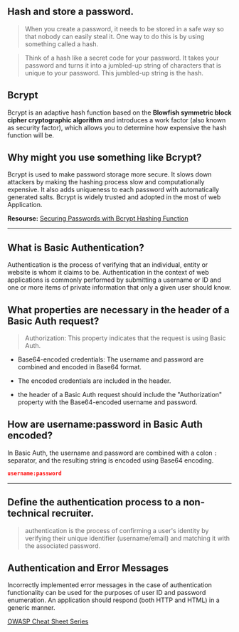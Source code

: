 ##  Hash and store a password.


> When you create a password, it needs to be stored in a safe way so that nobody can easily steal it. One way to do this is by using something called a hash.

> Think of a hash like a secret code for your password. It takes your password and turns it into a jumbled-up string of characters that is unique to your password. This jumbled-up string is the hash.


## Bcrypt

Bcrypt is an adaptive hash function based on the **Blowfish symmetric block cipher cryptographic algorithm** and introduces a work factor (also known as security factor), which allows you to determine how expensive the hash function will be.


## Why might you use something like Bcrypt?
Bcrypt is used to make password storage more secure. It slows down attackers by making the hashing process slow and computationally expensive. It also adds uniqueness to each password with automatically generated salts. Bcrypt is widely trusted and adopted in the most of web Application.

**Resourse:**
[Securing Passwords with Bcrypt Hashing Function](https://thehackernews.com/2014/04/securing-passwords-with-bcrypt-hashing.html)

---

## What is Basic Authentication?

Authentication is the process of verifying that an individual, entity or website is whom it claims to be. Authentication in the context of web applications is commonly performed by submitting a username or ID and one or more items of private information that only a given user should know.

## What properties are necessary in the header of a Basic Auth request?

> Authorization: This property indicates that the request is using Basic Auth.

- Base64-encoded credentials: The username and password are combined and encoded in Base64 format. 

- The encoded credentials are included in the header.

- the header of a Basic Auth request should include the "Authorization" property with the Base64-encoded username and password.

## How are username:password in Basic Auth encoded?

In Basic Auth, the username and password are combined with a colon `: ` separator, and the resulting string is encoded using Base64 encoding.

```JSON
username:password
```

--- 

## Define the authentication process to a non-technical recruiter.
 >authentication is the process of confirming a user's identity by verifying their unique identifier (username/email) and matching it with the associated password.


 ## Authentication and Error Messages

Incorrectly implemented error messages in the case of authentication functionality can be used for the purposes of user ID and password enumeration. An application should respond (both HTTP and HTML) in a generic manner.

[OWASP Cheat Sheet Series
](https://cheatsheetseries.owasp.org/cheatsheets/Authentication_Cheat_Sheet.html)



